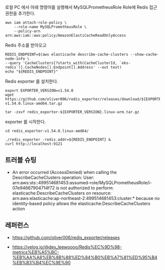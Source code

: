 
로컬 PC 에서 아래 명령어를 실행해서 MySQLPrometheusRole Role에 Redis 접근 권한을 추가한다.
```
aws iam attach-role-policy \
    --role-name MySQLPrometheusRole \
    --policy-arn arn:aws:iam::aws:policy/AmazonElastiCacheReadOnlyAccess
```

Redis 주소를 받아오고 
```
REDIS_ENDPOINT=$(aws elasticache describe-cache-clusters --show-cache-node-info \
--query 'CacheClusters[?starts_with(CacheClusterId, `eks-redis`)].CacheNodes[].Endpoint[].Address' --out text)
echo "${REDIS_ENDPOINT}"
```

Redis exporter 를 설치한다. 
```
export EXPORTER_VERSION=v1.54.0
wget https://github.com/oliver006/redis_exporter/releases/download/${EXPORTER_VERSION}/redis_exporter-v1.54.0.linux-amd64.tar.gz

tar -zxvf redis_exporter-${EXPORTER_VERSION}.linux-arm.tar.gz
```

exporter 를 시작한다. 
```
cd redis_exporter-v1.54.0.linux-amd64/

./redis_exporter -redis.addr=${REDIS_ENDPOINT} &
curl http://localhost:9121
```

## 트러블 슈팅 ##

* An error occurred (AccessDenied) when calling the DescribeCacheClusters operation: User: arn:aws:sts::499514681453:assumed-role/MySQLPrometheusRole/i-07e94667904714f72 is not authorized to perform: elasticache:DescribeCacheClusters on resource: arn:aws:elasticache:ap-northeast-2:499514681453:cluster:* because no identity-based policy allows the elasticache:DescribeCacheClusters action

  


## 레퍼런스 ##

* https://github.com/oliver006/redis_exporter/releases
  
* https://velog.io/@dev_leewoooo/Redis%EC%9D%98-metrics%EB%A5%BC-%EB%AA%A8%EB%8B%88%ED%84%B0%EB%A7%81%ED%95%B4%EB%B3%B4%EC%9E%90
